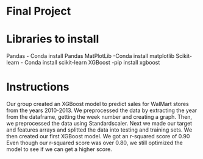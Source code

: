 # Final Project

# Libraries to install
Pandas - Conda install Pandas
MatPlotLib -Conda install matplotlib
Scikit-learn - Conda install scikit-learn
XGBoost -pip install xgboost




# Instructions 
Our group created an XGBoost model to predict sales for WalMart stores from the years 2010-2013. We preprocessed the data by extracting the year from the dataframe, getting the week 
number and creating a graph. Then, we preprocessed the data using Standardscaler. Next we made our target and features arrays and splitted the data into
testing and training sets. We then created our first XGBoost model. We got an r-squared score of 0.90
Even though our r-squared score was over 0.80, we still optimized the model to see if we can get a higher score.
